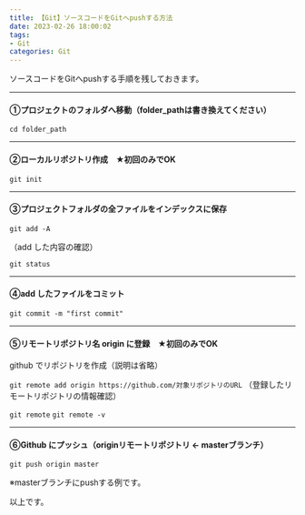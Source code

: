 ```yaml
---
title: 【Git】ソースコードをGitへpushする方法
date: 2023-02-26 18:00:02
tags:
- Git
categories: Git
---
```


ソースコードをGitへpushする手順を残しておきます。

___
#### ①プロジェクトのフォルダへ移動（folder_pathは書き換えてください）

`cd folder_path`

___
#### ②ローカルリポジトリ作成　★初回のみでOK

`git init`

___
#### ③プロジェクトフォルダの全ファイルをインデックスに保存

`git add -A`

（add した内容の確認）

`git status`

___
#### ④add したファイルをコミット

`git commit -m "first commit"`

___
#### ⑤リモートリポジトリ名 origin に登録　★初回のみでOK

github でリポジトリを作成（説明は省略）

`git remote add origin https://github.com/対象リポジトリのURL`
（登録したリモートリポジトリの情報確認）

`git remote`
`git remote -v`

___
#### ⑥Github にプッシュ（originリモートリポジトリ ← masterブランチ）

`git push origin master`

※masterブランチにpushする例です。

以上です。
